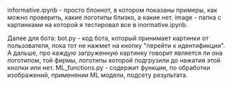 informative.ipynb - просто блокнот, в котором показаны примеры, как можно проверить, какие логотипы близко, а какие нет.
image - папка с картинками на которой я тестировал все в inormative.ipynb.

Далее для бота:
bot.py - код бота, который принимает картинки от пользователя, пока тот не нажмет на кнопку "перейти к идентификции". А дальше, про каждую загруженную
картинку говорит является ли она логотипом, той фирмы, логотипы которой подгрузили до нажатия этой кнопки или нет.
ML_functions.py - содержит функции, по обработки изображений, применении ML модели, подсету результата.
